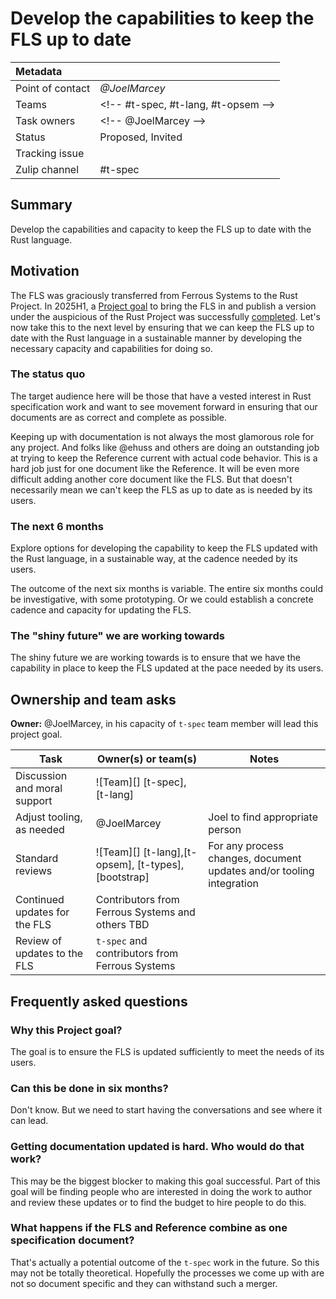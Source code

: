 # Develop the capabilities to keep the FLS up to date

| Metadata         |                                                                                  |
|:-----------------|----------------------------------------------------------------------------------|
| Point of contact | *@JoelMarcey*                                                                    |
| Teams            | &lt;!-- #t-spec, #t-lang, #t-opsem --&gt;                                                  |
| Task owners      | &lt;!-- @JoelMarcey --&gt;                                                       |
| Status           | Proposed, Invited                                                                |
| Tracking issue   |                                                                                  |
| Zulip channel    | #t-spec                                                                          |

## Summary

Develop the capabilities and capacity to keep the FLS up to date with the Rust language.

## Motivation

The FLS was graciously transferred from Ferrous Systems to the Rust Project. In 2025H1, a [Project goal](https://rust-lang.github.io/rust-project-goals/2025h1/spec-fls-publish.html) to bring the FLS in and publish a version under the auspicious of the Rust Project was successfully [completed](https://github.com/rust-lang/rust-project-goals/issues/265#issuecomment-3019529070). Let's now take this to the next level by ensuring that we can keep the FLS up to date with the Rust language in a sustainable manner by developing the necessary capacity and capabilities for doing so.

### The status quo

The target audience here will be those that have a vested interest in Rust specification work and want to see movement forward in ensuring that our documents are as correct and complete as possible.

Keeping up with documentation is not always the most glamorous role for any project. And folks like @ehuss and others are doing an outstanding job at trying to keep the Reference current with actual code behavior. This is a hard job just for one document like the Reference. It will be even more difficult adding another core document like the FLS. But that doesn't necessarily mean we can't keep the FLS as up to date as is needed by its users.

### The next 6 months

Explore options for developing the capability to keep the FLS updated with the Rust language, in a sustainable way, at the cadence needed by its users.

The outcome of the next six months is variable. The entire six months could be investigative, with some prototyping. Or we could establish a concrete cadence and capacity for updating the FLS.

### The "shiny future" we are working towards

The shiny future we are working towards is to ensure that we have the capability in place to keep the FLS updated at the pace needed by its users.

## Ownership and team asks

**Owner:** @JoelMarcey, in his capacity of `t-spec` team member will lead this project goal.

| Task                               | Owner(s) or team(s)            | Notes                           |
|------------------------------------|--------------------------------|---------------------------------|
| Discussion and moral support       | ![Team][] [t-spec], [t-lang]             |                                 |
| Adjust tooling, as needed          | @JoelMarcey                    | Joel to find appropriate person |
| Standard reviews                   | ![Team][] [t-lang],[t-opsem], [t-types], [bootstrap]       | For any process changes, document updates and/or tooling integration     |
| Continued updates for the FLS | Contributors from Ferrous Systems and others TBD               |                                 |
| Review of updates to the FLS | `t-spec` and contributors from Ferrous Systems                |                                 |

## Frequently asked questions

### Why this Project goal?

The goal is to ensure the FLS is updated sufficiently to meet the needs of its users.

### Can this be done in six months?

Don't know. But we need to start having the conversations and see where it can lead.

### Getting documentation updated is hard. Who would do that work?

This may be the biggest blocker to making this goal successful. Part of this goal will be finding people who are interested in doing the work to author and review these updates or to find the budget to hire people to do this.

### What happens if the FLS and Reference combine as one specification document?

That's actually a potential outcome of the `t-spec` work in the future. So this may not be totally theoretical. Hopefully the processes we come up with are not so document specific and they can withstand such a merger.